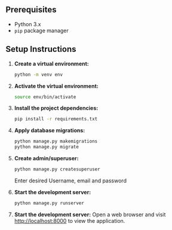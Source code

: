## Prerequisites

- Python 3.x
- `pip` package manager


## Setup Instructions

1. **Create a virtual environment:**

   ```bash
   python -m venv env
2. **Activate the virtual environment:**
   ```bash
   source env/bin/activate
3. **Install the project dependencies:**
	 ```bash
	pip install -r requirements.txt
4. **Apply database migrations:**
	 ```bash
	 python manage.py makemigrations
	python manage.py migrate

5. **Create admin/superuser:**
    ```bash
    python manage.py createsuperuser
    ```
    Enter desired Username, email and password

6. **Start the development server:**
	```bash
	python manage.py runserver
7. **Start the development server:**
	Open a web browser and visit [http://localhost:8000](http://localhost:8000/) to view the application.


